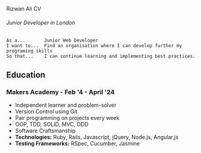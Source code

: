 Rizwan Ali CV

###### Junior Developer in London 

```
As a...       Junior Web Developer
I want to...  Find an organisation where I can develop further my programing skills
So that...    I can continue learning and implementing best practices.
```

## Education

### Makers Academy - Feb '4 - April '24

- Independent learner and problem-solver
- Version Control using Git
- Pair programming on projects every week
- OOP, TDD, SOLID, MVC, DDD
- Software Craftsmanship
- **Technologies:** Ruby, Rails, Javascript, jQuery, Node.js, Angular,js
- **Testing Frameworks:** RSpec, Cucumber, Jasmine
